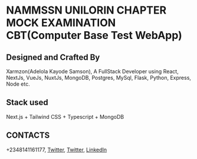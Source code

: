 # NAMMSSN UNILORIN CHAPTER MOCK EXAMINATION CBT(Computer Base Test WebApp)

## Designed and Crafted By

Xarmzon(Adelola Kayode Samson), A FullStack Developer using React, NextJs, VueJs, NuxtJs, MongoDB, Postgres, MySql, Flask, Python, Express, Node etc.

## Stack used

Next.js + Tailwind CSS + Typescript + MongoDB

## CONTACTS

+2348141161177, [Twitter](https://www.twitter.com/xarmzon), [Twitter](https://www.twiter.com/rastacl), [LinkedIn](https://www.linkedin.com/in/rastaxarm)
